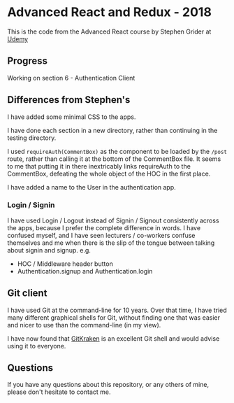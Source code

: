 # Advanced React and Redux - 2018

This is the code from the Advanced React course by Stephen Grider at
[Udemy](https://www.udemy.com/react-redux-tutorial/learn/v4/overview)

## Progress

Working on section 6 - Authentication Client

## Differences from Stephen's

I have added some minimal CSS to the apps.

I have done each section in a new directory, rather than continuing in 
the testing directory.

I used `requireAuth(CommentBox)` as the component to be loaded by the `/post` 
route, rather than calling it at the bottom of the CommentBox file. It seems 
to me that putting it in there inextricably links requireAuth to the CommentBox, 
defeating the whole object of the HOC in the first place.

I have added a name to the User in the authentication app.

### Login / Signin

I have used Login / Logout instead of Signin / Signout consistently across the 
apps, because I prefer the complete difference in words.
I have confused myself, and I have seen lecturers / co-workers confuse themselves 
and me when there is the slip of the tongue between talking about signin and signup.
e.g.

* HOC / Middleware header button
* Authentication.signup and Authentication.login


## Git client

I have used Git at the command-line for 10 years. Over that time, 
I have tried many different graphical shells for Git, without finding one 
that was easier and nicer to use than the command-line (in my view).

I have now found that [GitKraken](https://www.gitkraken.com) is an excellent
Git shell and would advise using it to everyone.

## Questions

If you have any questions about this repository, or any others of mine, please
don't hesitate to contact me.
